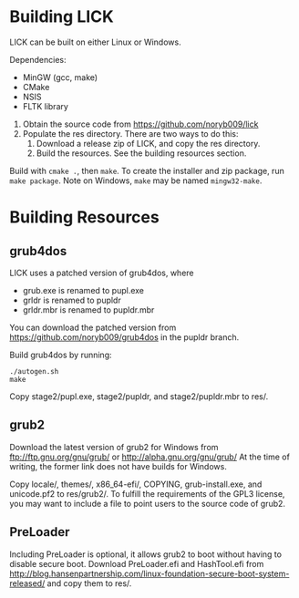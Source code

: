 # Building LICK

LICK can be built on either Linux or Windows.

Dependencies:
- MinGW (gcc, make)
- CMake
- NSIS
- FLTK library

1. Obtain the source code from https://github.com/noryb009/lick
2. Populate the res directory. There are two ways to do this:
    1. Download a release zip of LICK, and copy the res directory.
    2. Build the resources. See the building resources section.

Build with `cmake .`, then `make`. To create the installer and zip package, run
`make package`. Note on Windows, `make` may be named `mingw32-make`.

# Building Resources
## grub4dos
LICK uses a patched version of grub4dos, where
- grub.exe is renamed to pupl.exe
- grldr is renamed to pupldr
- grldr.mbr is renamed to pupldr.mbr

You can download the patched version from https://github.com/noryb009/grub4dos
in the pupldr branch.

Build grub4dos by running:

```
./autogen.sh
make
```

Copy stage2/pupl.exe, stage2/pupldr, and stage2/pupldr.mbr to res/.

## grub2
Download the latest version of grub2 for Windows from
ftp://ftp.gnu.org/gnu/grub/ or http://alpha.gnu.org/gnu/grub/
At the time of writing, the former link does not have builds for Windows.

Copy locale/, themes/, x86_64-efi/, COPYING, grub-install.exe, and unicode.pf2
to res/grub2/. To fulfill the requirements of the GPL3 license, you may want
to include a file to point users to the source code of grub2.

## PreLoader
Including PreLoader is optional, it allows grub2 to boot without having to
disable secure boot. Download PreLoader.efi and HashTool.efi from
http://blog.hansenpartnership.com/linux-foundation-secure-boot-system-released/
and copy them to res/.
